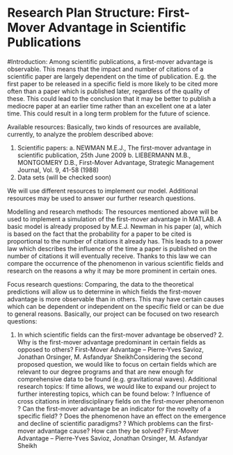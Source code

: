 # Research Plan Structure: First-Mover Advantage in Scientific Publications

#Introduction:
Among scientific publications, a first-mover advantage is observable. This means that the impact and number of citations of a scientific paper are largely dependent on the time of publication. E.g. the first paper to be released in a specific field is more likely to be cited more often than a paper which is published later, regardless of the quality of these. This could lead to the conclusion that it may be better to publish a mediocre paper at an earlier time rather than an excellent one at a later time. This could result in a long term problem for the future of science.

Available resources: 
Basically, two kinds of resources are available, currently, to analyze the problem described above:
1. Scientific papers: 
  a. NEWMAN M.E.J., The first-mover advantage in scientific publication, 25th June 2009
  b. LIEBERMANN M.B., MONTGOMERY D.B., First-Mover Advantage, Strategic Management Journal, Vol. 9, 41-58 (1988)
2. Data sets (will be checked soon)

We will use different resources to implement our model. Additional resources may be used to answer our further research questions.

Modelling and research methods:
The resources mentioned above will be used to implement a simulation of the first-mover advantage in MATLAB. A basic model is already proposed by M.E.J. Newman in his paper (a), which is based on the fact that the probability for a paper to be cited is proportional to the number of citations it already has. This leads to a power law which describes the influence of the time a paper is published on the number of citations it will eventually receive. Thanks to this law we can compare the occurrence of the phenomenon in various scientific fields and research on the reasons a why it may be more prominent in certain ones.

Focus research questions: 
Comparing, the data to the theoretical predictions will allow us to determine in which fields the first-mover advantage is more observable than in others. This may have certain causes which can be dependent or independent on the specific field or can be due to general reasons. Basically, our project can be focused on two research questions:
1. In which scientific fields can the first-mover advantage be observed? 2. Why is the first-mover advantage predominant in certain fields as opposed to others?
First-Mover Advantage – Pierre-Yves Savioz, Jonathan Orsinger, M. Asfandyar SheikhConsidering the second proposed question, we would like to focus on certain fields which are relevant to our degree programs and that are new enough for comprehensive data to be found (e.g. gravitational waves).
Additional research topics: If time allows, we would like to expand our project to further interesting topics, which can be found below:
? Influence of cross citations in interdisciplinary fields on the first-mover phenomenon ? Can the first-mover advantage be an indicator for the novelty of a specific field? ? Does the phenomenon have an effect on the emergence and decline of scientific paradigms?
? Which problems can the first-mover advantage cause? How can they be solved? First-Mover Advantage – Pierre-Yves Savioz, Jonathan Orsinger, M. Asfandyar Sheikh
